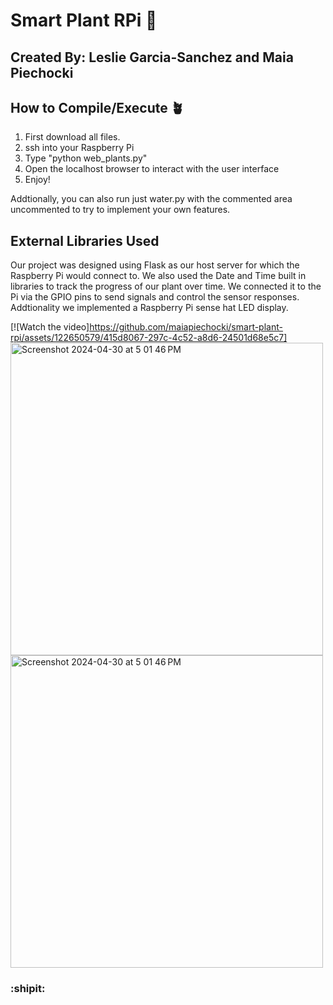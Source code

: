 ﻿# Smart Plant RPi :seedling:

## Created By: Leslie Garcia-Sanchez and Maia Piechocki

## How to Compile/Execute :potted_plant:
1. First download all files.
2. ssh into your Raspberry Pi
3. Type "python web_plants.py"
4. Open the localhost browser to interact with the user interface
5. Enjoy!

Addtionally, you can also run just water.py with the commented area uncommented to try to implement your own features.

## External Libraries Used
Our project was designed using Flask as our host server for which the Raspberry Pi would connect to. We also used the Date and Time built in libraries to track the progress of our plant over time. We connected it to the Pi via the GPIO pins to send signals and control the sensor responses. Addtionality we implemented a Raspberry Pi sense hat LED display.

[![Watch the video]https://github.com/maiapiechocki/smart-plant-rpi/assets/122650579/415d8067-297c-4c52-a8d6-24501d68e5c7] <img width="500" alt="Screenshot 2024-04-30 at 5 01 46 PM" src="https://github.com/maiapiechocki/smart-plant-rpi/assets/122650579/5dcc0e1a-4818-4944-a9da-504ee6e53c64"> <img width="500" alt="Screenshot 2024-04-30 at 5 01 46 PM" src="https://github.com/maiapiechocki/smart-plant-rpi/assets/122650579/5628a077-19a4-42c1-bf14-3cae7faab17e">


### :shipit:
